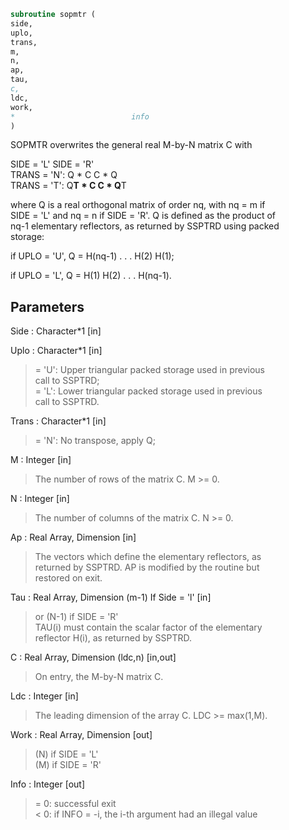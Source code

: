 ```fortran  
subroutine sopmtr (  
side,  
uplo,  
trans,  
m,  
n,  
ap,  
tau,  
c,  
ldc,  
work,  
*                          info  
)  
```  
  
SOPMTR overwrites the general real M-by-N matrix C with  
  
SIDE = 'L'     SIDE = 'R'  
TRANS = 'N':      Q * C          C * Q  
TRANS = 'T':      Q**T * C       C * Q**T  
  
where Q is a real orthogonal matrix of order nq, with nq = m if  
SIDE = 'L' and nq = n if SIDE = 'R'. Q is defined as the product of  
nq-1 elementary reflectors, as returned by SSPTRD using packed  
storage:  
  
if UPLO = 'U', Q = H(nq-1) . . . H(2) H(1);  
  
if UPLO = 'L', Q = H(1) H(2) . . . H(nq-1).  
  
## Parameters  
Side : Character*1 [in]  
  
Uplo : Character*1 [in]  
> = 'U': Upper triangular packed storage used in previous  
> call to SSPTRD;  
> = 'L': Lower triangular packed storage used in previous  
> call to SSPTRD.  
  
Trans : Character*1 [in]  
> = 'N':  No transpose, apply Q;  
  
M : Integer [in]  
> The number of rows of the matrix C. M >= 0.  
  
N : Integer [in]  
> The number of columns of the matrix C. N >= 0.  
  
Ap : Real Array, Dimension [in]  
> The vectors which define the elementary reflectors, as  
> returned by SSPTRD.  AP is modified by the routine but  
> restored on exit.  
  
Tau : Real Array, Dimension (m-1) If Side = 'l' [in]  
> or (N-1) if SIDE = 'R'  
> TAU(i) must contain the scalar factor of the elementary  
> reflector H(i), as returned by SSPTRD.  
  
C : Real Array, Dimension (ldc,n) [in,out]  
> On entry, the M-by-N matrix C.  
  
Ldc : Integer [in]  
> The leading dimension of the array C. LDC >= max(1,M).  
  
Work : Real Array, Dimension [out]  
> (N) if SIDE = 'L'  
> (M) if SIDE = 'R'  
  
Info : Integer [out]  
> = 0:  successful exit  
> < 0:  if INFO = -i, the i-th argument had an illegal value  
  
